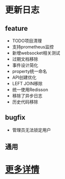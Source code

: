 # 更新日志
## feature
- TODO项目清理
- 支持prometheus监控
- 新增websocket相关测试
- 过期文档移除
- 事件设计简化
- property统一命名
- API创建优化
- LEFT JOIN移除
- 统一使用Redisson
- 移除了异步日志
- 历史代码移除
## bugfix
- 管理员无法锁定用户
## 通用
# [更多详情](https://github.com/users/publicdevop2019/projects/35/views/1)
